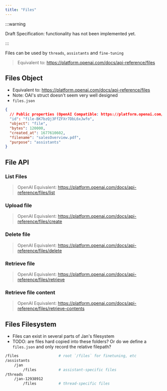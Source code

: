 ```yaml
---
title: "Files"
---
```


:::warning

Draft Specification: functionality has not been implemented yet. 

:::

Files can be used by `threads`, `assistants` and `fine-tuning`

> Equivalent to: https://platform.openai.com/docs/api-reference/files

## Files Object

- Equivalent to: https://platform.openai.com/docs/api-reference/files
- Note: OAI's struct doesn't seem very well designed
- `files.json`

```json
{
  // Public properties (OpenAI Compatible: https://platform.openai.com/docs/api-reference/files/object)
  "id": "file-BK7bzQj3FfZFXr7DbL6xJwfo",
  "object": "file",
  "bytes": 120000,
  "created_at": 1677610602,
  "filename": "salesOverview.pdf",
  "purpose": "assistants"
}
```

## File API
### List Files
> OpenAI Equivalent: https://platform.openai.com/docs/api-reference/files/list

### Upload file
> OpenAI Equivalent: https://platform.openai.com/docs/api-reference/files/create

### Delete file
> OpenAI Equivalent: https://platform.openai.com/docs/api-reference/files/delete

### Retrieve file
> OpenAI Equivalent: https://platform.openai.com/docs/api-reference/files/retrieve

### Retrieve file content
> OpenAI Equivalent: https://platform.openai.com/docs/api-reference/files/retrieve-contents

## Files Filesystem

- Files can exist in several parts of Jan's filesystem
- TODO: are files hard copied into these folders? Or do we define a `files.json` and only record the relative filepath?

```sh
/files                  # root `/files` for finetuning, etc
/assistants
    /jan
        /files          # assistant-specific files
/threads
    /jan-12938912
        /files          # thread-specific files
```
